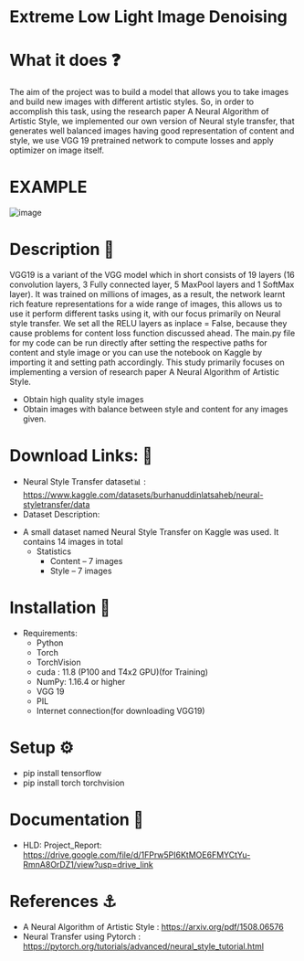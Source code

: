 # Extreme Low Light Image Denoising  
# What it does ❓
The aim of the project was to build a model that allows you to take images and 
build new images with different artistic styles. So, in order to accomplish this 
task, using the research paper A Neural Algorithm of Artistic Style, we 
implemented our own version of Neural style transfer, that generates well 
balanced images having good representation of content and style, we use VGG 
19 pretrained network to compute losses and apply optimizer on image itself.  
# EXAMPLE 
![image](https://github.com/lazy-insomaniac/Neural-Style-Transfer/assets/114395022/7f4975c0-a5cc-4e2a-893c-d510c4fbca7e)
# Description 📝
VGG19 is a variant of the VGG model which in short consists of 19 layers (16 
convolution layers, 3 Fully connected layer, 5 MaxPool layers and 1 SoftMax 
layer). It was trained on millions of images, as a result, the network learnt rich 
feature representations for a wide range of images, this allows us to use it 
perform different tasks using it, with our focus primarily on Neural style 
transfer.  We set all the RELU layers as inplace = False, because they cause 
problems for content loss function discussed ahead.
The main.py file for my code can be run directly after setting the respective paths for content and style image or you can use the notebook on Kaggle by importing it and setting path accordingly.
This study primarily focuses on implementing a version of research paper A Neural Algorithm of Artistic Style.
-	Obtain high quality style images   
-	Obtain images with balance between style and content for any images given.

# Download Links: 🔗
* Neural Style Transfer dataset📊 : https://www.kaggle.com/datasets/burhanuddinlatsaheb/neural-styletransfer/data
* Dataset Description:
- A small dataset named Neural Style Transfer on Kaggle was used. It contains 14 
images in total  
  - Statistics
     - Content – 7 images  
     - Style – 7 images

# Installation 🔧
  - Requirements:
    - Python 
    - Torch 
    - TorchVision
    -  cuda : 11.8 (P100 and T4x2 GPU)(for Training)
    -  NumPy: 1.16.4 or higher
    - VGG 19
    - PIL
    - Internet connection(for downloading VGG19)

# Setup ⚙️
  - pip install tensorflow
  - pip install torch torchvision


# Documentation 📑
 - HLD: Project_Report: https://drive.google.com/file/d/1FPrw5PI6KtMOE6FMYCtYu-RmnA8OrDZ1/view?usp=drive_link
# References ⚓
 - A Neural Algorithm of Artistic Style : https://arxiv.org/pdf/1508.06576
 - Neural Transfer using Pytorch : https://pytorch.org/tutorials/advanced/neural_style_tutorial.html
